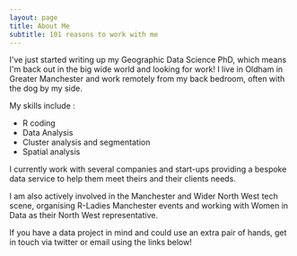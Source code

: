 ```yaml
---
layout: page
title: About Me
subtitle: 101 reasons to work with me
---
```


I've just started writing up my Geographic Data Science PhD, which means I'm back out in the big wide world and looking for work! I live in Oldham in Greater Manchester and work remotely from my back bedroom, often with the dog by my side. 

My skills include :
 - R coding
 - Data Analysis
 - Cluster analysis and segmentation
 - Spatial analysis
 
I currently work with several companies and start-ups providing a bespoke data service to help them meet theirs and their clients needs. 
 
I am also actively involved in the Manchester and Wider North West tech scene, organising R-Ladies Manchester events and working with Women in Data as their North West representative. 

If you have a data project in mind and could use an extra pair of hands, get in touch via twitter or email using the links below! 
